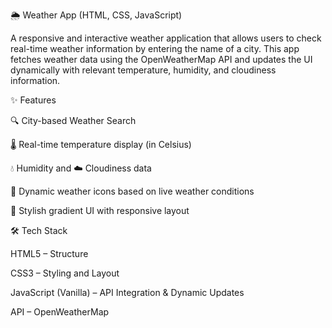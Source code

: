 🌦 Weather App (HTML, CSS, JavaScript)

A responsive and interactive weather application that allows users to check real-time weather information by entering the name of a city. This app fetches weather data using the OpenWeatherMap API and updates the UI dynamically with relevant temperature, humidity, and cloudiness information.

✨ Features

🔍 City-based Weather Search

🌡️ Real-time temperature display (in Celsius)

💧 Humidity and ☁️ Cloudiness data

🌄 Dynamic weather icons based on live weather conditions

🎨 Stylish gradient UI with responsive layout

🛠 Tech Stack

HTML5 – Structure

CSS3 – Styling and Layout

JavaScript (Vanilla) – API Integration & Dynamic Updates

API – OpenWeatherMap
